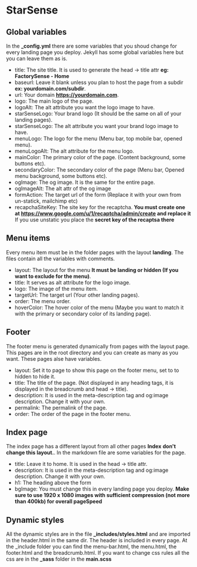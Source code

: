 # StarSense

## Global variables

In the **_config.yml** there are some variables that you shoud change for every landing page you deploy. Jekyll has some global variables here but you can leave them as is.
- title: The site title. It is used to generate the head -> title attr **eg: FactorySense - Home**
- baseurl: Leave it blank unless you plan to host the page from a subdir **ex: yourdomain.com/subdir**.
- url: Your domain **https://yourdomain.com**.
- logo: The main logo of the page.
- logoAlt: The alt attribute you want the logo image to have.
- starSenseLogo: Your brand logo (It should be the same on all of your landing pages).
- starSenseLogo: The alt attribute you want your brand logo image to have.
- menuLogo: The logo for the menu (Menu bar, top mobile bar, opened menu).
- menuLogoAlt: The alt attribute for the menu logo.
- mainColor: The primary color of the page. (Content background, some buttons etc).
- secondaryColor: The secondary color of the page (Menu bar, Opened menu background, some buttons etc).
- ogImage: The og image. It is the same for the entire page.
- ogImageAlt: The alt attr of the og image
- formAction: The target url of the form (Replace it with your own from un-statick, mailchimp etc)
- recapchaSiteKey: The site key for the recaptcha. **You must create one at https://www.google.com/u/1/recaptcha/admin/create and replace it** If you use unstatic you place the **secret key of the recaptsa there**

## Menu items

Every menu item must be in the folder pages with the layout **landing**. The files contain all the variables with comments.
- layout: The layout for the menu **It must be landing or hidden (If you want to exclude for the menu)**.
- title: It serves as alt attribute for the logo image.
- logo: The image of the menu item.
- targetUrl: The target url (Your other landing pages).
- order: The menu order.
- hoverColor: The hover color of the menu (Maybe you want to match it with the primary or secondary color of its landing page).

## Footer

The footer menu is generated dynamically from pages with the layout page. This pages are in the root directory and you can create as many as you want. These pages alse have variables.
- layout: Set it to page to show this page on the footer menu, set to to hidden to hide it.
- title: The title of the page. (Not displayed in any heading tags, it is displayed in the breadcrumb and head -> title).
- description: It is used in the meta-description tag and og:image description. Change it with your own.
- permalink: The permalink of the page.
- order: The order of the page in the footer menu.

## Index page
The index page has a different layout from all other pages **Index** **don't change this layout.**. In the markdown file are some variables for the page.
- title: Leave it to home. It is used in the head -> title attr.
- description: It is used in the meta-description tag and og:image description. Change it with your own.
- h1: The heading above the form
- bgImage: You must change this in every landing page you deploy. **Make sure to use 1920 x 1080 images with sufficient compression (not more than 400kb) for overall pageSpeed**

## Dynamic styles
All the dynamic styles are in the file **_includes/styles.html** and are imported in the header.html in the same dir. The header is included in every page. At the _include folder you can find the menu-bar.html, the menu.html, the footer.html and the breadcrumb.html. If you want to change css rules all the css are in the **_sass** folder in the **main.scss**